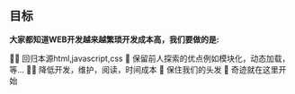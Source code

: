 ## 目标

**大家都知道WEB开发越来越繁琐开发成本高，我们要做的是:**

🙋‍♀️ 回归本源html,javascript,css
🌈 保留前人探索的优点例如模块化，动态加载，等...
👩‍💻 降低开发，维护，阅读，时间成本
🍿 保住我们的头发
🧙 奇迹就在这里开始
